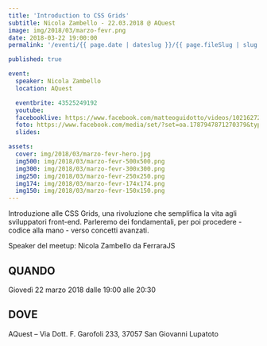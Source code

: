 ```yaml
---
title: 'Introduction to CSS Grids'
subtitle: Nicola Zambello - 22.03.2018 @ AQuest
image: img/2018/03/marzo-fevr.png
date: 2018-03-22 19:00:00
permalink: '/eventi/{{ page.date | dateslug }}/{{ page.fileSlug | slug }}/index.html'

published: true

event:
  speaker: Nicola Zambello
  location: AQuest

  eventbrite: 43525249192
  youtube:
  facebooklive: https://www.facebook.com/matteoguidotto/videos/10216272695953952/
  foto: https://www.facebook.com/media/set/?set=oa.1787947871270379&type=3
  slides:

assets:
  cover: img/2018/03/marzo-fevr-hero.jpg
  img500: img/2018/03/marzo-fevr-500x500.png
  img300: img/2018/03/marzo-fevr-300x300.png
  img250: img/2018/03/marzo-fevr-250x250.png
  img174: img/2018/03/marzo-fevr-174x174.png
  img150: img/2018/03/marzo-fevr-150x150.png
---
```


Introduzione alle CSS Grids, una rivoluzione che semplifica la vita agli sviluppatori front-end. Parleremo dei fondamentali, per poi procedere - codice alla mano - verso concetti avanzati.

Speaker del meetup: Nicola Zambello da FerraraJS

## QUANDO

Giovedì 22 marzo 2018 dalle 19:00 alle 20:30

## DOVE

AQuest – Via Dott. F. Garofoli 233, 37057 San Giovanni Lupatoto
